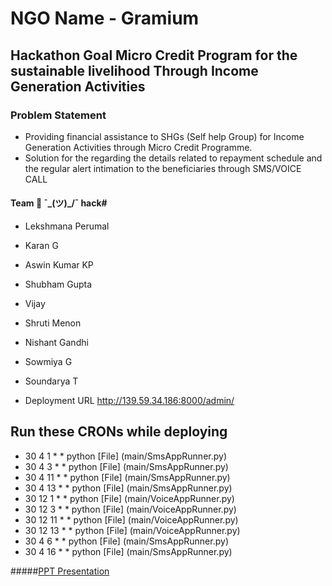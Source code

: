 # NGO Name - Gramium 

## Hackathon Goal Micro Credit Program for the sustainable livelihood Through Income Generation Activities

### Problem Statement

* Providing financial assistance to SHGs (Self help Group) for Income Generation Activities through Micro Credit Programme.
* Solution for  the regarding the details related to repayment schedule and the regular alert  intimation to the beneficiaries  through SMS/VOICE CALL 

#### Team 👬 ¯\_(ツ)_/¯ hack#

* Lekshmana Perumal
* Karan G
* Aswin Kumar KP
* Shubham Gupta
* Vijay
* Shruti Menon
* Nishant Gandhi
* Sowmiya G
* Soundarya T

* Deployment URL http://139.59.34.186:8000/admin/

## Run these CRONs while deploying

* 30 4 1 * * python [File] (main/SmsAppRunner.py)
* 30 4 3 * * python [File] (main/SmsAppRunner.py)
* 30 4 11 * * python [File] (main/SmsAppRunner.py)
* 30 4 13 * * python [File] (main/SmsAppRunner.py)
* 30 12 1 * * python [File] (main/VoiceAppRunner.py)
* 30 12 3 * * python [File] (main/VoiceAppRunner.py)
* 30 12 11 * * python [File] (main/VoiceAppRunner.py)
* 30 12 13 * * python [File] (main/VoiceAppRunner.py)
* 30 4 6 * * python [File] (main/SmsAppRunner.py)
* 30 4 16 * * python [File] (main/SmsAppRunner.py)


#####[PPT Presentation](https://docs.google.com/presentation/d/17YpvNPo9SWsqYlcoxkVvAB_VjN263NfmuW3PNL4XhLc/edit?usp=sharing)
